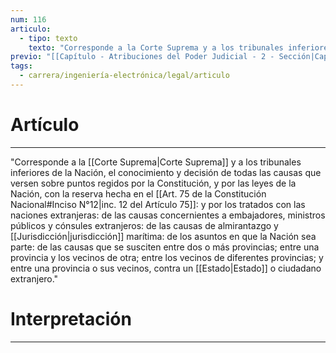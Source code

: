 ```yaml
---
num: 116
articulo:
  - tipo: texto
    texto: "Corresponde a la Corte Suprema y a los tribunales inferiores de la Nación, el conocimiento y decisión de todas las causas que versen sobre puntos regidos por la Constitución, y por las leyes de la Nación, con la reserva hecha en el inc. 12 del Artículo 75: y por los tratados con las naciones extranjeras: de las causas concernientes a embajadores, ministros públicos y cónsules extranjeros: de las causas de almirantazgo y jurisdicción marítima: de los asuntos en que la Nación sea parte: de las causas que se susciten entre dos o más provincias; entre una provincia y los vecinos de otra; entre los vecinos de diferentes provincias; y entre una provincia o sus vecinos, contra un Estado o ciudadano extranjero."
previo: "[[Capítulo - Atribuciones del Poder Judicial - 2 - Sección|Capítulo - Atribuciones del Poder Judicial - 2 - Sección]]"
tags:
  - carrera/ingeniería-electrónica/legal/articulo
---
```

# Artículo
---
"Corresponde a la [[Corte Suprema|Corte Suprema]] y a los tribunales inferiores de la Nación, el conocimiento y decisión de todas las causas que versen sobre puntos regidos por la Constitución, y por las leyes de la Nación, con la reserva hecha en el [[Art. 75 de la Constitución Nacional#Inciso N°12|inc. 12 del Artículo 75]]: y por los tratados con las naciones extranjeras: de las causas concernientes a embajadores, ministros públicos y cónsules extranjeros: de las causas de almirantazgo y [[Jurisdicción|jurisdicción]] marítima: de los asuntos en que la Nación sea parte: de las causas que se susciten entre dos o más provincias; entre una provincia y los vecinos de otra; entre los vecinos de diferentes provincias; y entre una provincia o sus vecinos, contra un [[Estado|Estado]] o ciudadano extranjero."

# Interpretación
---
